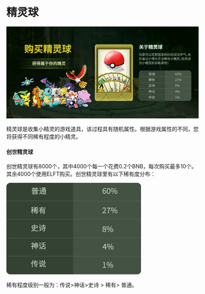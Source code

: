 # 精灵球

![](../.gitbook/assets/中文.png)

精灵球是收集小精灵的游戏道具，该过程具有随机属性。根据游戏属性的不同，您将获得不同稀有程度的小精灵。

#### 创世精灵球

创世精灵球有8000个，其中4000个每一个花费0.2个BNB，每次购买最多10个。其余4000个使用ELFT购买。创世精灵球里有以下稀有度分布：

![](../.gitbook/assets/表中.png)

稀有程度级别一般为：传说&gt;神话&gt;史诗 &gt; 稀有&gt; 普通。

